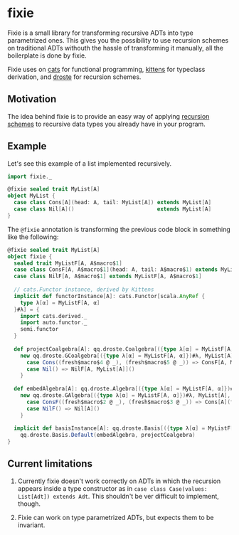 # fixie

Fixie is a small library for transforming recursive ADTs into type
parametrized ones.  This gives you the possibility to use recursion
schemes on traditional ADTs withouth the hassle of transforming it
manually, all the boilerplate is done by fixie.

Fixie uses on [cats][] for functional programming, [kittens][] for
typeclass derivation, and [droste][] for recursion schemes.

[cats]: https://github.com/typelevel/cats
[kittens]: https://github.com/typelevel/kittens
[droste]: https://github.com/andyscott/droste

## Motivation

The idea behind fixie is to provide an easy way of applying [recursion
schemes][droste] to recursive data types you already have in your
program.

## Example

Let's see this example of a list implemented recursively.

``` scala
import fixie._

@fixie sealed trait MyList[A]
object MyList {
  case class Cons[A](head: A, tail: MyList[A]) extends MyList[A]
  case class Nil[A]()                          extends MyList[A]
}
```

The `@fixie` annotation is transforming the previous code block in
something like the following:

``` scala
@fixie sealed trait MyList[A]
object fixie {
  sealed trait MyListF[A, A$macro$1]
  case class ConsF[A, A$macro$1](head: A, tail: A$macro$1) extends MyListF[A, A$macro$1]
  case class NilF[A, A$macro$1] extends MyListF[A, A$macro$1]
  
  // cats.Functor instance, derived by Kittens
  implicit def functorInstance[A]: cats.Functor[scala.AnyRef {
    type λ[α] = MyListF[A, α]
  }#λ] = {
    import cats.derived._
    import auto.functor._
    semi.functor
  }
  
  def projectCoalgebra[A]: qq.droste.Coalgebra[({type λ[α] = MyListF[A, α]})#λ, MyList[A]] =
    new qq.droste.GCoalgebra[({type λ[α] = MyListF[A, α]})#λ, MyList[A], MyList[A]] {
      case Cons((fresh$macro$4 @ _), (fresh$macro$5 @ _)) => ConsF[A, MyList[A]](fresh$macro$4, fresh$macro$5)
      case Nil() => NilF[A, MyList[A]]()
    }
  
  def embedAlgebra[A]: qq.droste.Algebra[({type λ[α] = MyListF[A, α]})#λ, MyList[A]] =
    new qq.droste.GAlgebra[({type λ[α] = MyListF[A, α]})#λ, MyList[A], MyList[A]] {
      case ConsF((fresh$macro$2 @ _), (fresh$macro$3 @ _)) => Cons[A](fresh$macro$2, fresh$macro$3)
      case NilF() => Nil[A]()
    }
  
  implicit def basisInstance[A]: qq.droste.Basis[({type λ[α] = MyListF[A, α]})#λ, MyList[A]] =
    qq.droste.Basis.Default(embedAlgebra, projectCoalgebra)
}
```

## Current limitations

1. Currently fixie doesn't work correctly on ADTs in which the
  recursion appears inside a type constructor as in `case class
  Case(values: List[Adt]) extends Adt`.  This shouldn't be ver
  difficult to implement, though.
  
2. Fixie can work on type parametrized ADTs, but expects them to be
  invariant.
